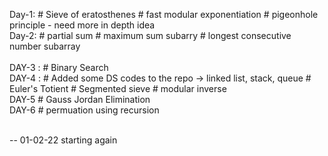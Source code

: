 Day-1: 	# Sieve of eratosthenes
	# fast modular exponentiation
	# pigeonhole principle - need more in depth idea 
<br> 
Day-2:	# partial sum
	# maximum sum subarry
	# longest consecutive number subarray
<br> 	
DAY-3 : # Binary Search
<br> 
DAY-4 : # Added some DS codes to the repo -> linked list, stack, queue
	# Euler's Totient
	# Segmented sieve
	# modular inverse
<br> 
DAY-5	# Gauss Jordan Elimination 
<br> 
DAY-6	# permuation using recursion 

<br> 
-- 01-02-22
starting again
